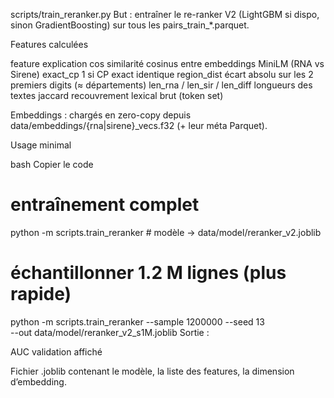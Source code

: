scripts/train_reranker.py
But : entraîner le re-ranker V2
(LightGBM si dispo, sinon GradientBoosting) sur tous les pairs_train_*.parquet.

Features calculées

feature	explication
cos	similarité cosinus entre embeddings MiniLM (RNA vs Sirene)
exact_cp	1 si CP exact identique
region_dist	écart absolu sur les 2 premiers digits (≈ départements)
len_rna / len_sir / len_diff	longueurs des textes
jaccard	recouvrement lexical brut (token set)

Embeddings : chargés en zero-copy depuis
data/embeddings/{rna|sirene}_vecs.f32 (+ leur méta Parquet).

Usage minimal

bash
Copier le code
# entraînement complet
python -m scripts.train_reranker           # modèle → data/model/reranker_v2.joblib

# échantillonner 1.2 M lignes (plus rapide)
python -m scripts.train_reranker --sample 1200000 --seed 13 \
                                 --out data/model/reranker_v2_s1M.joblib
Sortie :

AUC validation affiché

Fichier .joblib contenant le modèle, la liste des features, la dimension d’embedding.

